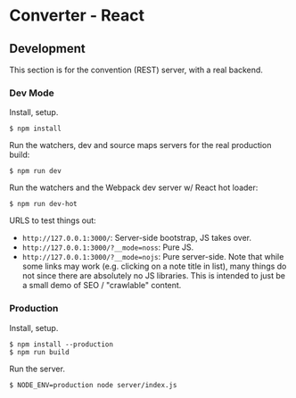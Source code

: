 Converter - React
=================



## Development

This section is for the convention (REST) server, with a real backend.

### Dev Mode

Install, setup.

```
$ npm install
```

Run the watchers, dev and source maps servers for the real production build:

```
$ npm run dev
```

Run the watchers and the Webpack dev server w/ React hot loader:

```
$ npm run dev-hot
```


URLS to test things out:

* `http://127.0.0.1:3000/`: Server-side bootstrap, JS takes over.
* `http://127.0.0.1:3000/?__mode=noss`: Pure JS.
* `http://127.0.0.1:3000/?__mode=nojs`: Pure server-side. Note that while
  some links may work (e.g. clicking on a note title in list), many things
  do not since there are absolutely no JS libraries. This is intended to just
  be a small demo of SEO / "crawlable" content.

### Production

Install, setup.

```
$ npm install --production
$ npm run build
```

Run the server.

```
$ NODE_ENV=production node server/index.js
```
